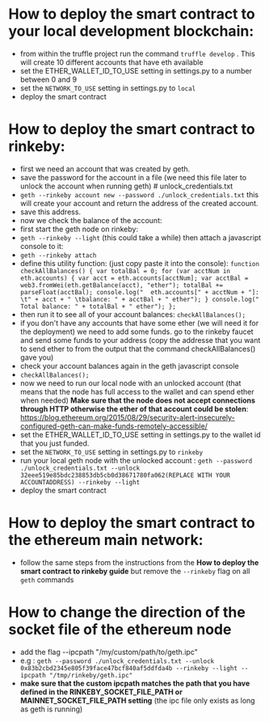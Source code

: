 # How to deploy the smart contract to your local development blockchain:
* from within the truffle project run the command `truffle develop` . This will create 10 different accounts that have eth available
* set the ETHER_WALLET_ID_TO_USE setting in settings.py to a number between 0 and 9
* set the `NETWORK_TO_USE` setting in settings.py to `local`
*  deploy the smart contract

# How to deploy the smart contract to rinkeby:

* first we need an account that was created by geth.
* save the password for the account in a file (we need this file later to unlock the account when running geth) \# unlock_credentials.txt
*  `geth --rinkeby account new --password ./unlock_credentials.txt`
this will create your account and return the address of the created account.
* save this address.
* now we check the balance of the account:
* first start the geth node on rinkeby:
*  `geth --rinkeby --light` (this could take a while)
then attach a javascript console to it:
*  `geth --rinkeby attach`
* define this utility function: (just copy paste it into the console):
`function checkAllBalances() {
    var totalBal = 0;
    for (var acctNum in eth.accounts) {
        var acct = eth.accounts[acctNum];
        var acctBal = web3.fromWei(eth.getBalance(acct), "ether");
        totalBal += parseFloat(acctBal);
        console.log("  eth.accounts[" + acctNum + "]: \t" + acct + " \tbalance: " + acctBal + " ether");
    }
    console.log("  Total balance: " + totalBal + " ether");
};`
* then run it to see all of your account balances:
 `checkAllBalances();`
* if you don't have any accounts that have some ether (we will need it for the deployment) we need to add some funds. go to the rinkeby faucet and send some funds to your address (copy the addresse that you want to send ether to from the output that the command checkAllBalances() gave you)
* check your account balances again in the geth javascript console
* `checkAllBalances();`
* now we need to run our local node with an unlocked account (that means that the node has full access to the wallet and can spend ether when needed) **Make sure that the node does not accept connections through HTTP otherwise the ether of that account could be stolen**: https://blog.ethereum.org/2015/08/29/security-alert-insecurely-configured-geth-can-make-funds-remotely-accessible/
* set the ETHER_WALLET_ID_TO_USE setting in settings.py to the wallet id that you just funded.
* set the `NETWORK_TO_USE` setting in settings.py to `rinkeby`
* run your local geth node with the unlocked account : `geth --password ./unlock_credentials.txt --unlock 32eee519e85bdc238853db5cb0d38671780fa062(REPLACE WITH YOUR ACCOUNTADDRESS) --rinkeby --light`
* deploy the smart contract

# How to deploy the smart contract to the ethereum main network:
* follow the same steps from the instructions from the **How to deploy the smart contract to rinkeby guide** but remove the `--rinkeby` flag on all `geth` commands


# How to change the direction of the socket file of  the ethereum node
* add the flag --ipcpath "/my/custom/path/to/geth.ipc"
* e.g : `geth --password ./unlock_credentials.txt --unlock 0x83b2cbd2345e805f39face47bcf840af5ddfda4b --rinkeby --light --ipcpath "/tmp/rinkeby/geth.ipc"`
* **make sure that the custom ipcpath matches the path that you have defined in the RINKEBY_SOCKET_FILE_PATH or MAINNET_SOCKET_FILE_PATH setting** (the ipc file only exists as long as geth is running)
